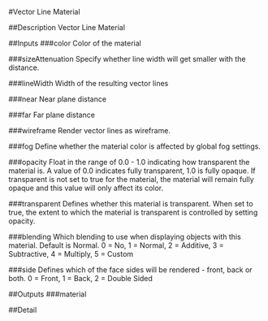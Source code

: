 #Vector Line Material

##Description
Vector Line Material

##Inputs
###color
Color of the material

###sizeAttenuation
Specify whether line width will get smaller with the distance.

###lineWidth
Width of the resulting vector lines

###near
Near plane distance

###far
Far plane distance

###wireframe
Render vector lines as wireframe.

###fog
Define whether the material color is affected by global fog settings.

###opacity
Float in the range of 0.0 - 1.0 indicating how transparent the material is. A value of 0.0 indicates fully transparent, 1.0 is fully opaque. If transparent is not set to true for the material, the material will remain fully opaque and this value will only affect its color.

###transparent
Defines whether this material is transparent. When set to true, the extent to which the material is transparent is controlled by setting opacity.

###blending
Which blending to use when displaying objects with this material. Default is Normal. 0 = No, 1 = Normal, 2 = Additive, 3 = Subtractive, 4 = Multiply, 5 = Custom

###side
Defines which of the face sides will be rendered - front, back or both. 0 = Front, 1 = Back, 2 = Double Sided

##Outputs
###material


##Detail

